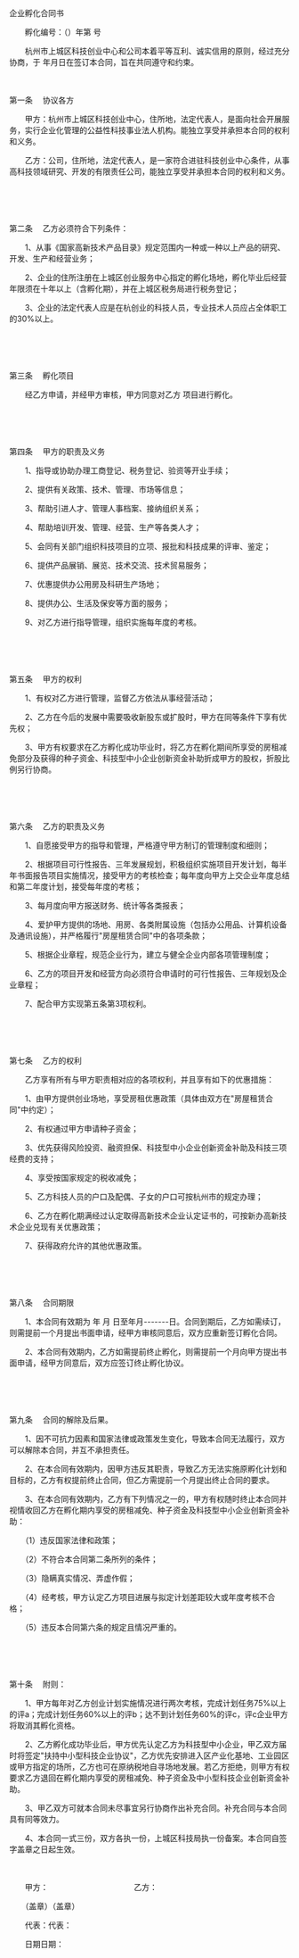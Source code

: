 



企业孵化合同书



 

　　孵化编号：（）年第 号　　

　　杭州市上城区科技创业中心和公司本着平等互利、诚实信用的原则，经过充分协商，于 年月日在签订本合同，旨在共同遵守和约束。

　　

第一条
　协议各方

　　甲方：杭州市上城区科技创业中心，住所地，法定代表人，是面向社会开展服务，实行企业化管理的公益性科技事业法人机构。能独立享受并承担本合同的权利和义务。

　　乙方：公司，住所地，法定代表人，是一家符合进驻科技创业中心条件，从事高科技领域研究、开发的有限责任公司，能独立享受并承担本合同的权利和义务。

　　

　　

第二条
　乙方必须符合下列条件：

　　1、从事《国家高新技术产品目录》规定范围内一种或一种以上产品的研究、开发、生产和经营业务；

　　2、企业的住所注册在上城区创业服务中心指定的孵化场地，孵化毕业后经营年限须在十年以上（含孵化期），并在上城区税务局进行税务登记；

　　3、企业的法定代表人应是在杭创业的科技人员，专业技术人员应占全体职工的30%以上。

　　

　　

第三条
　孵化项目

　　经乙方申请，并经甲方审核，甲方同意对乙方 项目进行孵化。

　　

　　

第四条
　甲方的职责及义务

　　1、指导或协助办理工商登记、税务登记、验资等开业手续；

　　2、提供有关政策、技术、管理、市场等信息；

　　3、帮助引进人才、管理人事档案、接纳组织关系；

　　4、帮助培训开发、管理、经营、生产等各类人才；

　　5、会同有关部门组织科技项目的立项、报批和科技成果的评审、鉴定；

　　6、提供产品展销、展览、技术交流、技术贸易服务；

　　7、优惠提供办公用房及科研生产场地；

　　8、提供办公、生活及保安等方面的服务；

　　9、对乙方进行指导管理，组织实施每年度的考核。

　　

　　

第五条
　甲方的权利

　　1、有权对乙方进行管理，监督乙方依法从事经营活动；

　　2、乙方在今后的发展中需要吸收新股东或扩股时，甲方在同等条件下享有优先权；

　　3、甲方有权要求在乙方孵化成功毕业时，将乙方在孵化期间所享受的房租减免部分及获得的种子资金、科技型中小企业创新资金补助折成甲方的股权，折股比例另行协商。

　　

　　

第六条
　乙方的职责及义务

　　1、自愿接受甲方的指导和管理，严格遵守甲方制订的管理制度和细则；

　　2、根据项目可行性报告、三年发展规划，积极组织实施项目开发计划，每半年书面报告项目实施情况，接受甲方的考核检查；每年度向甲方上交企业年度总结和第二年度计划，接受每年度的考核；

　　3、每月度向甲方报送财务、统计等各类报表；

　　4、爱护甲方提供的场地、用房、各类附属设施（包括办公用品、计算机设备及通讯设施），并严格履行"房屋租赁合同"中的各项条款；

　　5、根据企业章程，规范企业行为，建立与健全企业内部各项管理制度；

　　6、乙方的项目开发和经营方向必须符合申请时的可行性报告、三年规划及企业章程；

　　7、配合甲方实现第五条第3项权利。

　　

　　

第七条
　乙方的权利

　　乙方享有所有与甲方职责相对应的各项权利，并且享有如下的优惠措施：

　　1、由甲方提供创业场地，享受房租优惠政策（具体由双方在"房屋租赁合同"中约定）；

　　2、有权通过甲方申请种子资金；

　　3、优先获得风险投资、融资担保、科技型中小企业创新资金补助及科技三项经费的支持；

　　4、享受按国家规定的税收减免；

　　5、乙方科技人员的户口及配偶、子女的户口可按杭州市的规定办理；

　　6、乙方在孵化期满经过认定取得高新技术企业认定证书的，可按新办高新技术企业兑现有关优惠政策；

　　7、获得政府允许的其他优惠政策。

　　

　　

第八条
　合同期限

　　1、本合同有效期为 年 月 日至年月-------日。合同到期后，乙方如需续订，则需提前一个月提出书面申请，经甲方审核同意后，双方应重新签订孵化合同。

　　2、本合同有效期内，乙方如需提前终止孵化，则需提前一个月向甲方提出书面申请，经甲方同意后，双方应签订终止孵化协议。

　　

　　

第九条
　合同的解除及后果。

　　1、因不可抗力因素和国家法律或政策发生变化，导致本合同无法履行，双方可以解除本合同，并互不承担责任。

　　2、在本合同有效期内，因甲方违反其职责，导致乙方无法实施原孵化计划和目标的，乙方有权提前终止合同，但乙方需提前一个月提出终止合同的要求。

　　3、在本合同有效期内，乙方有下列情况之一的，甲方有权随时终止本合同并视情收回乙方在孵化期内享受的房租减免、种子资金及科技型中小企业创新资金补助：

　　（1）违反国家法律和政策；

　　（2）不符合本合同第二条所列的条件；

　　（3）隐瞒真实情况、弄虚作假；

　　（4）经考核，甲方认定乙方项目进展与拟定计划差距较大或年度考核不合格；

　　（5）违反本合同第六条的规定且情况严重的。

　　

　　

第十条
　附则：

　　1、甲方每年对乙方创业计划实施情况进行两次考核，完成计划任务75%以上的评a；完成计划任务60%以上的评b；达不到计划任务60%的评c，评c企业甲方将取消其孵化资格。

　　2、乙方孵化成功毕业后，甲方优先认定乙方为科技型中小企业，甲乙双方届时将签定"扶持中小型科技企业协议"，乙方优先安排进入区产业化基地、工业园区或甲方指定的场所，乙方也可在原纳税地自寻场地发展。若乙方拒绝，则甲方有权要求乙方退回在孵化期内享受的房租减免、种子资金及中小型科技企业创新资金补助。

　　3、甲乙双方可就本合同未尽事宜另行协商作出补充合同。补充合同与本合同具有同等效力。

　　4、本合同一式三份，双方各执一份，上城区科技局执一份备案。本合同自签字盖章之日起生效。

　　　　

　　甲方：　　　　　　　　　　　乙方：

　　（盖章）（盖章）

　　代表：代表：

　　日期日期：